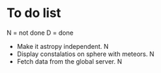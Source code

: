 To do list
==========

 N = not done
 D = done

 * Make it astropy independent. N
 * Display constalatios on sphere with meteors. N
 * Fetch data from the global server. N
